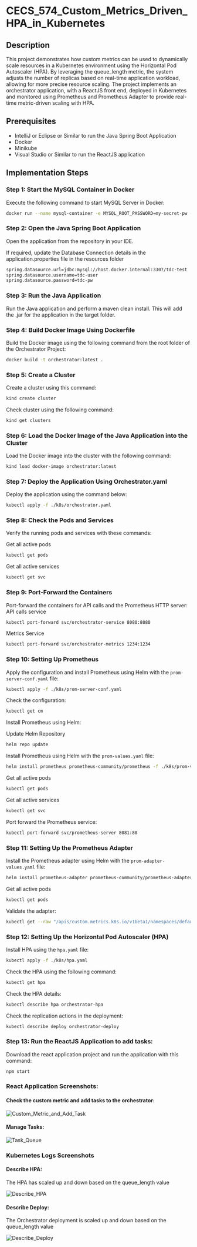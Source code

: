 # CECS_574_Custom_Metrics_Driven_HPA_in_Kubernetes

## Description

This project demonstrates how custom metrics can be used to dynamically scale resources in a Kubernetes environment using the Horizontal Pod Autoscaler (HPA). By leveraging the queue_length metric, the system adjusts the number of replicas based on real-time application workload, allowing for more precise resource scaling. The project implements an orchestrator application, with a ReactJS front end, deployed in Kubernetes and monitored using Prometheus and Prometheus Adapter to provide real-time metric-driven scaling with HPA.

## Prerequisites

- IntelliJ or Eclipse or Similar to run the Java Spring Boot Application
- Docker
- Minikube
- Visual Studio or Similar to run the ReactJS application

## Implementation Steps

### Step 1: Start the MySQL Container in Docker

Execute the following command to start MySQL Server in Docker:

```bash
docker run --name mysql-container -e MYSQL_ROOT_PASSWORD=my-secret-pw -e MYSQL_DATABASE=tdc-test -e MYSQL_USER=tdc-user -e MYSQL_PASSWORD=tdc-pw -p 3307:3306 -d mysql:8-oracle
```

### Step 2: Open the Java Spring Boot Application

Open the application from the repository in your IDE.

If required, update the Database Connection details in the application.properties file in the resources folder

```bash
spring.datasource.url=jdbc:mysql://host.docker.internal:3307/tdc-test
spring.datasource.username=tdc-user
spring.datasource.password=tdc-pw
```

### Step 3: Run the Java Application

Run the Java application and perform a maven clean install. This will add the .jar for the application in the target folder.

### Step 4: Build Docker Image Using Dockerfile

Build the Docker image using the following command from the root folder of the Orchestrator Project:

```bash
docker build -t orchestrator:latest .
```

### Step 5: Create a Cluster

Create a cluster using this command:

```bash
kind create cluster
```

Check cluster using the following command:

```bash
kind get clusters
```

### Step 6: Load the Docker Image of the Java Application into the Cluster

Load the Docker image into the cluster with the following command:

```bash
kind load docker-image orchestrator:latest
```

### Step 7: Deploy the Application Using Orchestrator.yaml

Deploy the application using the command below:

```bash
kubectl apply -f ./k8s/orchestrator.yaml
```

### Step 8: Check the Pods and Services

Verify the running pods and services with these commands:

Get all active pods
```bash
kubectl get pods
```
Get all active services
```bash
kubectl get svc
```

### Step 9: Port-Forward the Containers

Port-forward the containers for API calls and the Prometheus HTTP server:
API calls service
```bash
kubectl port-forward svc/orchestrator-service 8080:8080
```

Metrics Service
```bash
kubectl port-forward svc/orchestrator-metrics 1234:1234
```



### Step 10: Setting Up Prometheus

Apply the configuration and install Prometheus using Helm with the `prom-server-conf.yaml` file:

```bash
kubectl apply -f ./k8s/prom-server-conf.yaml
```

Check the configuration:

```bash
kubectl get cm
```

Install Prometheus using Helm:

Update Helm Repository

```bash
helm repo update
```

Install Prometheus using Helm with the `prom-values.yaml` file:
```bash
helm install prometheus prometheus-community/prometheus -f ./k8s/prom-values.yaml
```
Get all active pods
```bash
kubectl get pods
```
Get all active services
```bash
kubectl get svc
```
Port forward the Prometheus service:

```bash
kubectl port-forward svc/prometheus-server 8081:80
```

### Step 11: Setting Up the Prometheus Adapter

Install the Prometheus adapter using Helm with the `prom-adapter-values.yaml` file:

```bash
helm install prometheus-adapter prometheus-community/prometheus-adapter -f ./k8s/prom-adapter-values.yaml
```

Get all active pods
```bash
kubectl get pods
```

Validate the adapter:

```bash
kubectl get --raw "/apis/custom.metrics.k8s.io/v1beta1/namespaces/default/pods/*/queue_length"
```

### Step 12: Setting Up the Horizontal Pod Autoscaler (HPA)

Install HPA using the `hpa.yaml` file:

```bash
kubectl apply -f ./k8s/hpa.yaml
```

Check the HPA using the following command:

```bash
kubectl get hpa
```

Check the HPA details:

```bash
kubectl describe hpa orchestrator-hpa
```

Check the replication actions in the deployment:

```bash
kubectl describe deploy orchestrator-deploy
```

### Step 13: Run the ReactJS Application to add tasks:

Download the react application project and run the application with this command:

```bash
npm start
```

### React Application Screenshots:

#### Check the custom metric and add tasks to the orchestrator:

![Custom_Metric_and_Add_Task](https://github.com/itsaravindanand/CECS_574_Custom_Metrics_Driven_HPA_in_Kubernetes/blob/main/Project_Files/Documentation/Screenshots/Checking_Custom_Metric_and_add_task.png)

#### Manage Tasks:

![Task_Queue](https://github.com/itsaravindanand/CECS_574_Custom_Metrics_Driven_HPA_in_Kubernetes/blob/main/Project_Files/Documentation/Screenshots/Task_Queue.png)

### Kubernetes Logs Screenshots

#### Describe HPA:

The HPA has scaled up and down based on the queue_length value

![Describe_HPA](https://github.com/itsaravindanand/CECS_574_Custom_Metrics_Driven_HPA_in_Kubernetes/blob/main/Project_Files/Documentation/Screenshots/Describe_HPA_Changes.png)

#### Describe Deploy:

The Orchestrator deployment is scaled up and down based on the queue_length value

![Describe_Deploy](https://github.com/itsaravindanand/CECS_574_Custom_Metrics_Driven_HPA_in_Kubernetes/blob/main/Project_Files/Documentation/Screenshots/Describe_Deploy_Changes.png)


